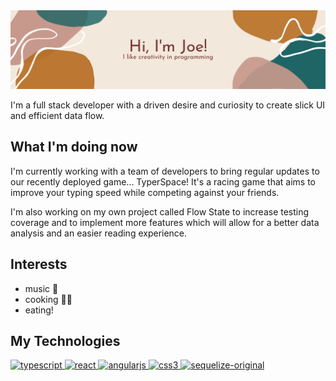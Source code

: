 <img src='banner.png'>

I'm a full stack developer with a driven desire and curiosity to create slick UI and efficient data flow. 

## What I'm doing now
I'm currently working with a team of developers to bring regular updates to our recently deployed game... TyperSpace! It's a racing game that aims to improve your typing speed while competing against your friends.

I'm also working on my own project called Flow State to increase testing coverage and to implement more features which will allow for a better data analysis and an easier reading experience.

## Interests
- music 🎹
- cooking 👨‍🍳
- eating! 

## My Technologies
<a href='https://www.typescriptlang.org/' target='_blank'> <img src='https://icongr.am/devicon/typescript-original.svg?size=128&color=currentColor' alt='typescript' width='40' height='40'/></a><a href='https://reactjs.org/' target='_blank'> <img src='https://icongr.am/devicon/react-original.svg?size=128&color=currentColor' alt='react' width='40' height='40'/></a><a href='https://angular.io' target='_blank'> <img src='https://icongr.am/devicon/angularjs-original.svg?size=128&color=currentColor' alt='angularjs' width='40' height='40'/> </a><a href='https://graphql.github.io/' target='_blank'> <img src='https://user-images.githubusercontent.com/25126281/102015838-d4678280-3d55-11eb-81d2-cd2a79ea3a82.png' alt='css3' width='40' height='40'/></a><a href='https://www.postgresql.org' target='_blank'> <img src='https://icongr.am/devicon/postgresql-original-wordmark.svg?size=128&color=ffffff' alt='sequelize-original' width='40' height='40'/></a>
